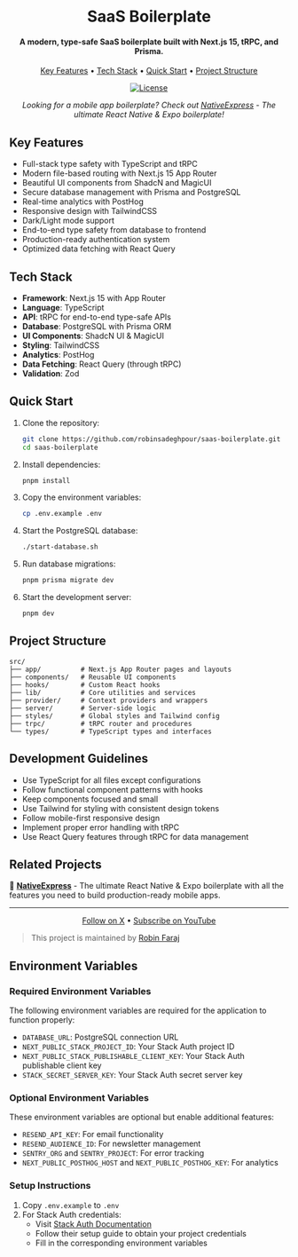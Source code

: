 <h1 align="center">
  <br>
  SaaS Boilerplate
  <br>
</h1>

<h4 align="center">A modern, type-safe SaaS boilerplate built with Next.js 15, tRPC, and Prisma.</h4>

<p align="center">
  <a href="#key-features">Key Features</a> •
  <a href="#tech-stack">Tech Stack</a> •
  <a href="#quick-start">Quick Start</a> •
  <a href="#project-structure">Project Structure</a>
</p>

<p align="center">
  <a href="https://github.com/robinsadeghpour/saas-boilerplate/blob/main/LICENSE">
    <img src="https://img.shields.io/badge/license-MIT-blue.svg" alt="License" />
  </a>
</p>

<p align="center">
  <i>Looking for a mobile app boilerplate? Check out <a href="https://native.express?ref=saas-boilerplate">NativeExpress</a> - The ultimate React Native & Expo boilerplate!</i>
</p>

## Key Features

* Full-stack type safety with TypeScript and tRPC
* Modern file-based routing with Next.js 15 App Router
* Beautiful UI components from ShadcN and MagicUI
* Secure database management with Prisma and PostgreSQL
* Real-time analytics with PostHog
* Responsive design with TailwindCSS
* Dark/Light mode support
* End-to-end type safety from database to frontend
* Production-ready authentication system
* Optimized data fetching with React Query

## Tech Stack

* **Framework**: Next.js 15 with App Router
* **Language**: TypeScript
* **API**: tRPC for end-to-end type-safe APIs
* **Database**: PostgreSQL with Prisma ORM
* **UI Components**: ShadcN UI & MagicUI
* **Styling**: TailwindCSS
* **Analytics**: PostHog
* **Data Fetching**: React Query (through tRPC)
* **Validation**: Zod

## Quick Start

1. Clone the repository:
   ```bash
   git clone https://github.com/robinsadeghpour/saas-boilerplate.git
   cd saas-boilerplate
   ```

2. Install dependencies:
   ```bash
   pnpm install
   ```

3. Copy the environment variables:
   ```bash
   cp .env.example .env
   ```

4. Start the PostgreSQL database:
   ```bash
   ./start-database.sh
   ```

5. Run database migrations:
   ```bash
   pnpm prisma migrate dev
   ```

6. Start the development server:
   ```bash
   pnpm dev
   ```

## Project Structure

```
src/
├── app/          # Next.js App Router pages and layouts
├── components/   # Reusable UI components
├── hooks/        # Custom React hooks
├── lib/          # Core utilities and services
├── provider/     # Context providers and wrappers
├── server/       # Server-side logic
├── styles/       # Global styles and Tailwind config
├── trpc/         # tRPC router and procedures
└── types/        # TypeScript types and interfaces
```

## Development Guidelines

* Use TypeScript for all files except configurations
* Follow functional component patterns with hooks
* Keep components focused and small
* Use Tailwind for styling with consistent design tokens
* Follow mobile-first responsive design
* Implement proper error handling with tRPC
* Use React Query features through tRPC for data management

## Related Projects

🚀 **[NativeExpress](https://native.express?ref=saas-boilerplate)** - The ultimate React Native & Expo boilerplate with all the features you need to build production-ready mobile apps.

---

<p align="center">
  <a href="https://x.com/robin_faraj?ref=saas-boilerplate">Follow on X</a> •
  <a href="https://www.youtube.com/@robinfaraj?sub_confirmation=1">Subscribe on YouTube</a>
</p>

> This project is maintained by [Robin Faraj](https://x.com/robin_faraj?ref=saas-boilerplate)

## Environment Variables

### Required Environment Variables
The following environment variables are required for the application to function properly:

- `DATABASE_URL`: PostgreSQL connection URL
- `NEXT_PUBLIC_STACK_PROJECT_ID`: Your Stack Auth project ID
- `NEXT_PUBLIC_STACK_PUBLISHABLE_CLIENT_KEY`: Your Stack Auth publishable client key
- `STACK_SECRET_SERVER_KEY`: Your Stack Auth secret server key

### Optional Environment Variables
These environment variables are optional but enable additional features:

- `RESEND_API_KEY`: For email functionality
- `RESEND_AUDIENCE_ID`: For newsletter management
- `SENTRY_ORG` and `SENTRY_PROJECT`: For error tracking
- `NEXT_PUBLIC_POSTHOG_HOST` and `NEXT_PUBLIC_POSTHOG_KEY`: For analytics

### Setup Instructions

1. Copy `.env.example` to `.env`
2. For Stack Auth credentials:
   - Visit [Stack Auth Documentation](https://docs.stack-auth.com/overview)
   - Follow their setup guide to obtain your project credentials
   - Fill in the corresponding environment variables
